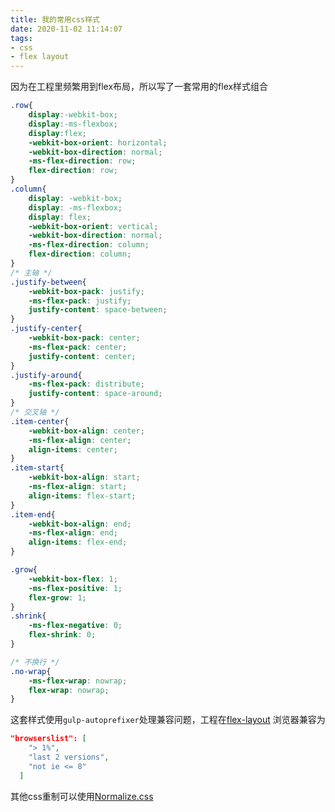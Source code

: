 ```yaml
---
title: 我的常用css样式
date: 2020-11-02 11:14:07
tags:
- css
- flex layout
---
```


因为在工程里频繁用到flex布局，所以写了一套常用的flex样式组合





<!--more-->
```css
.row{
    display:-webkit-box;
    display:-ms-flexbox;
    display:flex;
    -webkit-box-orient: horizontal;
    -webkit-box-direction: normal;
    -ms-flex-direction: row;
    flex-direction: row;
}
.column{
    display: -webkit-box;
    display: -ms-flexbox;
    display: flex;
    -webkit-box-orient: vertical;
    -webkit-box-direction: normal;
    -ms-flex-direction: column;
    flex-direction: column;
}
/* 主轴 */
.justify-between{
    -webkit-box-pack: justify;
    -ms-flex-pack: justify;
    justify-content: space-between;
}
.justify-center{
    -webkit-box-pack: center;
    -ms-flex-pack: center;
    justify-content: center;
}
.justify-around{
    -ms-flex-pack: distribute;
    justify-content: space-around;
}
/* 交叉轴 */
.item-center{
    -webkit-box-align: center;
    -ms-flex-align: center;
    align-items: center;
}
.item-start{
    -webkit-box-align: start;
    -ms-flex-align: start;
    align-items: flex-start;
}
.item-end{
    -webkit-box-align: end;
    -ms-flex-align: end;
    align-items: flex-end;
}

.grow{
    -webkit-box-flex: 1;
    -ms-flex-positive: 1;
    flex-grow: 1;
}
.shrink{
    -ms-flex-negative: 0;
    flex-shrink: 0;
}

/* 不换行 */
.no-wrap{
    -ms-flex-wrap: nowrap;
    flex-wrap: nowrap;
}
```
这套样式使用`gulp-autoprefixer`处理兼容问题，工程在[flex-layout](https://github.com/1sm23/flex-layout.git)
浏览器兼容为
```json
"browserslist": [
    "> 1%",
    "last 2 versions",
    "not ie <= 8"
  ]
```
其他css重制可以使用[Normalize.css](https://necolas.github.io/normalize.css/)
